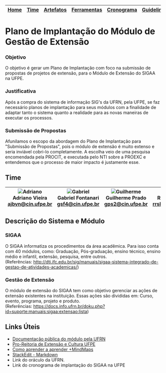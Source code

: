 | [Home](https://github.com/ricarthlima/plano_impantacao_extensao) | [Time](https://github.com/ricarthlima/plano_impantacao_extensao#time) | [Artefatos](/artefatos/) | [Ferramentas](https://github.com/ricarthlima/plano_impantacao_extensao/blob/master/pages/ferramentas.md) | [Cronograma](https://github.com/ricarthlima/plano_impantacao_extensao/blob/master/pages/cronograma.md) | [Guidelines](https://github.com/ricarthlima/plano_implantacao_extensao/blob/master/pages/guidelines.md) |
|-|-|-|-|-|-|

# Plano de Implantação do Módulo de Gestão de Extensão
### Objetivo
O objetivo é gerar um Plano de Implantação  com foco na submissão de propostas de projetos de extensão, para o Módulo de Extensão do SIGAA na UFPE.

### Justificativa
Após a compra do sistema de informação SIG's da UFRN, pela UFPE, se faz necessário planos de implantação para seus módulos com a finalidade de adaptar tanto o sistema quanto a realidade para as novas maneiras de executar os processos.

### Submissão de Propostas
Afunilamos o escopo da abordagem do Plano de Implantação para "Submissão de Propostas", pois o módulo de extensão é muito extenso e seria inviável cobri-lo completamente. A escolha veio de uma pesquisa encomendada pela PROCIT, e executada pelo NTI sobre a PROEXC e entendemos que o processo de maior impacto é justamente esse.

## Time
|![Adriano](https://raw.githubusercontent.com/ricarthlima/plano_implantacao_extensao/master/pages/fotos/ajbvn.png) <br>Adriano Vieira<br>ajbvn@cin.ufpe.br|![Gabriel](https://raw.githubusercontent.com/ricarthlima/plano_implantacao_extensao/master/pages/fotos/gsf4.png) <br>Gabriel Fontanari<br><gsf4@cin.ufpe.br>| ![Guilherme](https://raw.githubusercontent.com/ricarthlima/plano_implantacao_extensao/master/pages/fotos/gps2.png) <br>Guilherme Prado<br><gps2@cin.ufpe.br>|![Ricarth](https://raw.githubusercontent.com/ricarthlima/plano_implantacao_extensao/master/pages/fotos/rrsl.png) <br>Ricarth Lima<br><rrsl@cin.ufpe.br>|![Warley](https://raw.githubusercontent.com/ricarthlima/plano_implantacao_extensao/master/pages/fotos/wss.png) <br>Warley Souza<br><wss@cin.ufpe.br>
|-|-|-|-|-|

## Descrição do Sistema e Módulo
### SIGAA
  O SIGAA informatiza os procedimentos da área acadêmica. Para isso conta com 40 módulos, como: Graduação, Pós-graduação, ensino técnico, ensino médio e infantil, extensão, pesquisa, entre outros.  
(Referências: http://dti.ifc.edu.br/sig/manuais/sigaa-sistema-integrado-de-gestao-de-atividades-academicas/)

### Gestão de Extensão
O módulo de extensão do SIGAA tem como objetivo gerenciar as ações de extensão existentes na instituição. Essas ações são divididas em: Curso, evento, programa, projeto e produto.  
(Referências: https://docs.info.ufrn.br/doku.php?id=suporte:manuais:sigaa:extensao:lista)

## Links Úteis
- [Documentação pública do módulo pela UFRN](https://docs.info.ufrn.br/doku.php?id=suporte:manu…)
- [Pro-Reitoria de Extensão e Cultura UFPE](https://www.ufpe.br/proexc)
- [Como aprender a aprender +MindMaps](https://www.youtube.com/watch?v=PHnBUw1bUCU)
- [StackEdit - Markdown](https://stackedit.io/app#)
- Link do oráculo da UFRN.
- Link do cronograma de implantação do SIGAA na UFPE

